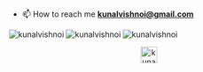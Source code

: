 - 📫 How to reach me **kunalvishnoi@gmail.com**

<img src="https://github-readme-stats.vercel.app/api?username=kunalvishnoi&show_icons=true&theme=tokyonight" alt="kunalvishnoi" />
<img src="https://github-readme-stats.vercel.app/api/top-langs/?username=kunalvishnoi&layout=compact&hide=html&theme=tokyonight" alt="kunalvishnoi" />
<img src="https://github-readme-stats.vercel.app/api/top-langs/?username=kunalvishnoi&layout=compact&hide=jupyter%20notebook,html&theme=tokyonight" alt="kunalvishnoi" />

<p align="center">
<a href="https://www.linkedin.com/in/kunalvishnoi/" target="blank"><img align="center" src="https://cdn.jsdelivr.net/npm/simple-icons@3.0.1/icons/linkedin.svg" alt="kunalvishnoi" height="30" width="30" /></a>
